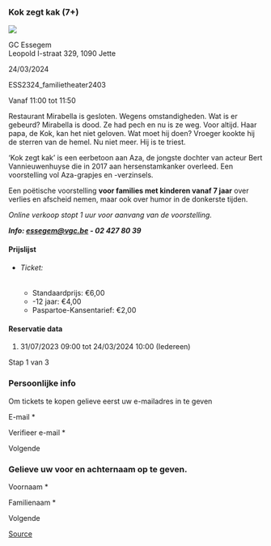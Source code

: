 ### Kok zegt kak (7+)

![](https://s3-eu-west-1.amazonaws.com/os-kwdo/prod/vgc/images/activity/64c8ecf56666d_Kok_zegt_kak_©_Rudy_Gadeyne_%281%29.jpg)

GC Essegem  
Leopold I-straat 329, 1090 Jette

24/03/2024

ESS2324\_familietheater2403

Vanaf 11:00 tot 11:50

Restaurant Mirabella is gesloten. Wegens omstandigheden. Wat is er gebeurd? Mirabella is dood. Ze had pech en nu is ze weg. Voor altijd. Haar papa, de Kok, kan het niet geloven. Wat moet hij doen? Vroeger kookte hij de sterren van de hemel. Nu niet meer. Hij is te triest.  
  
‘Kok zegt kak’ is een eerbetoon aan Aza, de jongste dochter van acteur Bert Vannieuwenhuyse die in 2017 aan hersenstamkanker overleed. Een voorstelling vol Aza-grapjes en -verzinsels.  
  
  
Een poëtische voorstelling **voor families met kinderen vanaf 7 jaar** over verlies en afscheid nemen, maar ook over humor in de donkerste tijden.  
  
*Online verkoop stopt 1 uur voor aanvang van de voorstelling.*  
  
***Info: [essegem@vgc.be](http://mailto:essegem@vgc.be/) - 02 427 80 39***  
  

#### Prijslijst

* ###### Ticket:
    
    * Standaardprijs: €6,00
    * \-12 jaar: €4,00
    * Paspartoe-Kansentarief: €2,00

  

#### Reservatie data

1.  31/07/2023 09:00 tot 24/03/2024 10:00 (Iedereen)

Stap 1 van 3

 

### Persoonlijke info

Om tickets te kopen gelieve eerst uw e-mailadres in te geven

  

E-mail \* 

Verifieer e-mail \* 

Volgende

### Gelieve uw voor en achternaam op te geven.

Voornaam \* 

Familienaam \* 

Volgende

[Source](https://tickets.vgc.be/ticketingActivity/subscribe/ESS2324_familietheater2403)